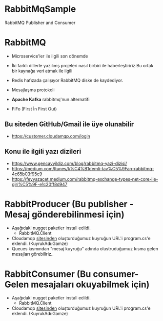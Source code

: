 # RabbitMqSample
RabbitMQ Publisher and Consumer

# RabbitMQ
- Microservice'ler ile ilgili son dönemde 
- İki farklı dillerle yazılımş projeleri nasıl birbiri ile haberleştiririz.Bu ortak bir kaynağa veri atmak ile ilgili
- Redis hafızada çalışıyor RabbitMQ diske de kaydediyor.
- Mesajlaşma protokoli
- **Apache Kafka** rabbitmq'nun alternatifi

- FiFo (First İn First Out)

## Bu siteden GitHub/Gmail ile üye olunabilir
- https://customer.cloudamqp.com/login 

## Konu ile ilgili yazı dizileri
- https://www.gencayyildiz.com/blog/rabbitmq-yazi-dizisi/
- https://medium.com/ltunes/k%C4%B1demli-tav%C5%9Fan-rabbitmq-4c65b03f95c9
- https://feyyazacet.medium.com/rabbitmq-exchange-types-net-core-ile-giri%C5%9F-e1c20ff8d947

# RabbitProducer   (Bu publisher - Mesaj gönderebilinmesi için)
- Aşağıdaki nugget paketler install edildi.
	- RabbitMQ.Client
- Cloudamqp [sitesinden](https://customer.cloudamqp.com/login ) oluşturduğumuz kuyruğun URL'i program.cs'e eklendi. (KuyrukAdı:Gamze)
- Queues kısmından "mesaj kuyruğu" adında olustruduğumuz kısma gelen mesajları görebiliriz..

# RabbitConsumer (Bu consumer- Gelen mesajaları okuyabilmek için)
- Aşağıdaki nugget paketler install edildi.
	- RabbitMQ.Client
- Cloudamqp [sitesinden](https://customer.cloudamqp.com/login ) oluşturduğumuz kuyruğun URL'i program.cs'e eklendi. (KuyrukAdı:Gamze)

